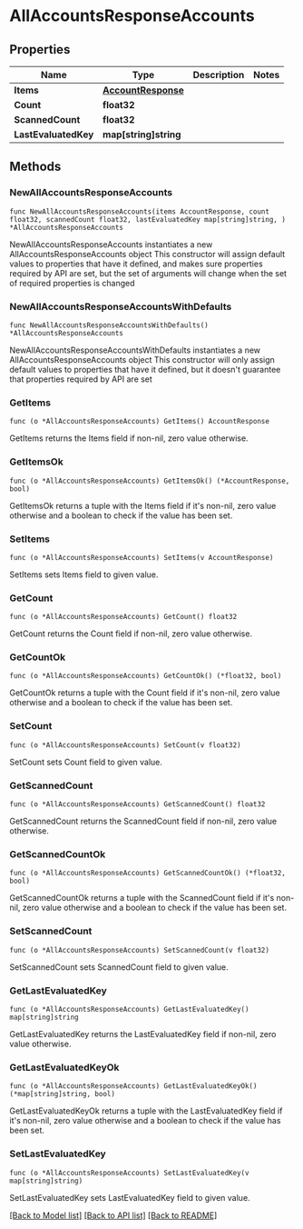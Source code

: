 # AllAccountsResponseAccounts

## Properties

Name | Type | Description | Notes
------------ | ------------- | ------------- | -------------
**Items** | [**AccountResponse**](AccountResponse.md) |  | 
**Count** | **float32** |  | 
**ScannedCount** | **float32** |  | 
**LastEvaluatedKey** | **map[string]string** |  | 

## Methods

### NewAllAccountsResponseAccounts

`func NewAllAccountsResponseAccounts(items AccountResponse, count float32, scannedCount float32, lastEvaluatedKey map[string]string, ) *AllAccountsResponseAccounts`

NewAllAccountsResponseAccounts instantiates a new AllAccountsResponseAccounts object
This constructor will assign default values to properties that have it defined,
and makes sure properties required by API are set, but the set of arguments
will change when the set of required properties is changed

### NewAllAccountsResponseAccountsWithDefaults

`func NewAllAccountsResponseAccountsWithDefaults() *AllAccountsResponseAccounts`

NewAllAccountsResponseAccountsWithDefaults instantiates a new AllAccountsResponseAccounts object
This constructor will only assign default values to properties that have it defined,
but it doesn't guarantee that properties required by API are set

### GetItems

`func (o *AllAccountsResponseAccounts) GetItems() AccountResponse`

GetItems returns the Items field if non-nil, zero value otherwise.

### GetItemsOk

`func (o *AllAccountsResponseAccounts) GetItemsOk() (*AccountResponse, bool)`

GetItemsOk returns a tuple with the Items field if it's non-nil, zero value otherwise
and a boolean to check if the value has been set.

### SetItems

`func (o *AllAccountsResponseAccounts) SetItems(v AccountResponse)`

SetItems sets Items field to given value.


### GetCount

`func (o *AllAccountsResponseAccounts) GetCount() float32`

GetCount returns the Count field if non-nil, zero value otherwise.

### GetCountOk

`func (o *AllAccountsResponseAccounts) GetCountOk() (*float32, bool)`

GetCountOk returns a tuple with the Count field if it's non-nil, zero value otherwise
and a boolean to check if the value has been set.

### SetCount

`func (o *AllAccountsResponseAccounts) SetCount(v float32)`

SetCount sets Count field to given value.


### GetScannedCount

`func (o *AllAccountsResponseAccounts) GetScannedCount() float32`

GetScannedCount returns the ScannedCount field if non-nil, zero value otherwise.

### GetScannedCountOk

`func (o *AllAccountsResponseAccounts) GetScannedCountOk() (*float32, bool)`

GetScannedCountOk returns a tuple with the ScannedCount field if it's non-nil, zero value otherwise
and a boolean to check if the value has been set.

### SetScannedCount

`func (o *AllAccountsResponseAccounts) SetScannedCount(v float32)`

SetScannedCount sets ScannedCount field to given value.


### GetLastEvaluatedKey

`func (o *AllAccountsResponseAccounts) GetLastEvaluatedKey() map[string]string`

GetLastEvaluatedKey returns the LastEvaluatedKey field if non-nil, zero value otherwise.

### GetLastEvaluatedKeyOk

`func (o *AllAccountsResponseAccounts) GetLastEvaluatedKeyOk() (*map[string]string, bool)`

GetLastEvaluatedKeyOk returns a tuple with the LastEvaluatedKey field if it's non-nil, zero value otherwise
and a boolean to check if the value has been set.

### SetLastEvaluatedKey

`func (o *AllAccountsResponseAccounts) SetLastEvaluatedKey(v map[string]string)`

SetLastEvaluatedKey sets LastEvaluatedKey field to given value.



[[Back to Model list]](../README.md#documentation-for-models) [[Back to API list]](../README.md#documentation-for-api-endpoints) [[Back to README]](../README.md)


